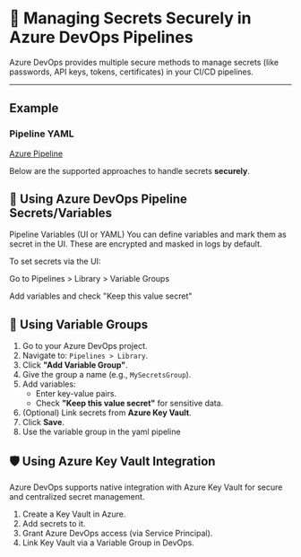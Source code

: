# 🔐 Managing Secrets Securely in Azure DevOps Pipelines

Azure DevOps provides multiple secure methods to manage secrets (like passwords, API keys, tokens, certificates) in your CI/CD pipelines. 

---

## Example 

### Pipeline YAML

[Azure Pipeline](/04_manage_secret_ado_pipeline/azure-pipeline.yml)


Below are the supported approaches to handle secrets **securely**.


## 🔑 Using Azure DevOps Pipeline Secrets/Variables
Pipeline Variables (UI or YAML)
You can define variables and mark them as secret in the UI.
These are encrypted and masked in logs by default.

To set secrets via the UI:

Go to Pipelines > Library > Variable Groups

Add variables and check "Keep this value secret"


## 🔑 Using Variable Groups

1. Go to your Azure DevOps project.
2. Navigate to: `Pipelines > Library`.
3. Click **"Add Variable Group"**.
4. Give the group a name (e.g., `MySecretsGroup`).
5. Add variables:
    - Enter key-value pairs.
    - Check **"Keep this value secret"** for sensitive data.
6. (Optional) Link secrets from **Azure Key Vault**.
7. Click **Save**.
8. Use the variable group in the yaml pipeline


## 🛡️ Using Azure Key Vault Integration

Azure DevOps supports native integration with Azure Key Vault for secure and centralized secret management.

1. Create a Key Vault in Azure.
2. Add secrets to it.
3. Grant Azure DevOps access (via Service Principal).
4. Link Key Vault via a Variable Group in DevOps.
